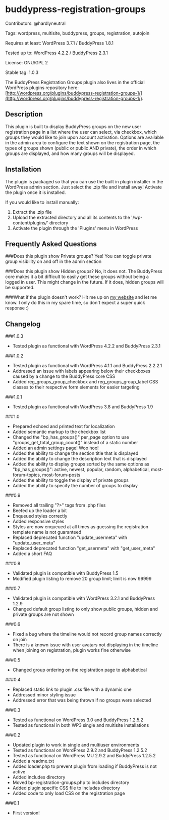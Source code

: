 buddypress-registration-groups
==============================
Contributors: @hardlyneutral

Tags: wordpress, multisite, buddypress, groups, registration, autojoin

Requires at least: WordPress 3.7.1 / BuddyPress 1.8.1

Tested up to: WordPress 4.2.2 / BuddyPress 2.3.1

License: GNU/GPL 2

Stable tag: 1.0.3

The BuddyPress Registration Groups plugin also lives in the official WordPress plugins repository here: [http://wordpress.org/plugins/buddypress-registration-groups-1/](http://wordpress.org/plugins/buddypress-registration-groups-1/).

Description
-----------
This plugin is built to display BuddyPress groups on the new user registration page in a list where the user can
select, via checkbox, which groups they would like to join upon account activation. Options are available in the
admin area to configure the text shown on the registration page, the types of groups shown (public or public AND
private), the order in which groups are displayed, and how many groups will be displayed.

Installation
------------
The plugin is packaged so that you can use the built in plugin installer in the WordPress admin section. Just select the .zip file and install away! Activate the plugin once it is installed.

If you would like to install manually:

1. Extract the .zip file
2. Upload the extracted directory and all its contents to the '/wp-content/plugins/' directory
3. Activate the plugin through the 'Plugins' menu in WordPress

Frequently Asked Questions
--------------------------
###Does this plugin show Private groups?
Yes! You can toggle private group visibility on and off in the admin section

###Does this plugin show Hidden groups?
No, it does not. The BuddyPress core makes it a bit difficult to easily get these groups without being a logged in user. This might change in the future. If it does, hidden groups will be supported.

###What if the plugin doesn't work?
Hit me up on [my website](http://hardlyneutral.com) and let me know. I only do this in my spare time, so don't expect a super quick response :)

Changelog
---------
###1.0.3
* Tested plugin as functional with WordPress 4.2.2 and BuddyPress 2.3.1

###1.0.2
* Tested plugin as functional with WordPress 4.1.1 and BuddyPress 2.2.2.1
* Addressed an issue with labels appearing below their checkboxes caused by a change to the BuddyPress core CSS
* Added reg_groups_group_checkbox and reg_groups_group_label CSS classes to their respective form elements for easier targeting

###1.0.1
* Tested plugin as functional with WordPress 3.8 and BuddyPress 1.9

###1.0
* Prepared echoed and printed text for localization
* Added semantic <label> markup to the checkbox list
* Changed the "bp_has_groups()" per_page option to use "groups_get_total_group_count()" instead of a static number
* Added an admin settings page! Woo hoo!
* Added the ability to change the section title that is displayed
* Added the ability to change the description text that is displayed
* Added the ability to display groups sorted by the same options as "bp_has_groups()": active, newest, popular, random, alphabetical, most-forum-topics, most-forum-posts
* Added the ability to toggle the display of private groups
* Added the ability to specify the number of groups to display

###0.9
* Removed all trailing "?>" tags from .php files
* Beefed up the loader a bit
* Enqueued styles correctly
* Added responsive styles
* Styles are now enqueued at all times as guessing the registration template name is not guaranteed
* Replaced deprecated function "update_usermeta" with "update_user_meta"
* Replaced deprecated function "get_usermeta" with "get_user_meta"
* Added a short FAQ

###0.8
* Validated plugin is compatible with BuddyPress 1.5
* Modified plugin listing to remove 20 group limit; limit is now 99999

###0.7
* Validated plugin is compatible with WordPress 3.2.1 and BuddyPress 1.2.9
* Changed default group listing to only show public groups, hidden and private groups are not shown

###0.6
* Fixed a bug where the timeline would not record group names correctly on join
* There is a known issue with user avatars not displaying in the timeline when joining on registration, plugin works fine otherwise

###0.5
* Changed group ordering on the registration page to alphabetical

###0.4
* Replaced static link to plugin .css file with a dynamic one
* Addressed minor styling issue
* Addressed error that was being thrown if no groups were selected

###0.3
* Tested as functional on WordPress 3.0 and BuddyPress 1.2.5.2
* Tested as functional in both WP3 single and multisite installations

###0.2
* Updated plugin to work in single and multiuser environments
* Tested as functional on WordPress 2.9.2 and BuddyPress 1.2.5.2
* Tested as functional on WordPress MU 2.9.2 and BuddyPress 1.2.5.2
* Added a readme.txt
* Added loader.php to prevent plugin from loading if BuddyPress is not active
* Added includes directory
* Moved bp-registration-groups.php to includes directory
* Added plugin specific CSS file to includes directory
* Added code to only load CSS on the registration page

###0.1
* First version!
